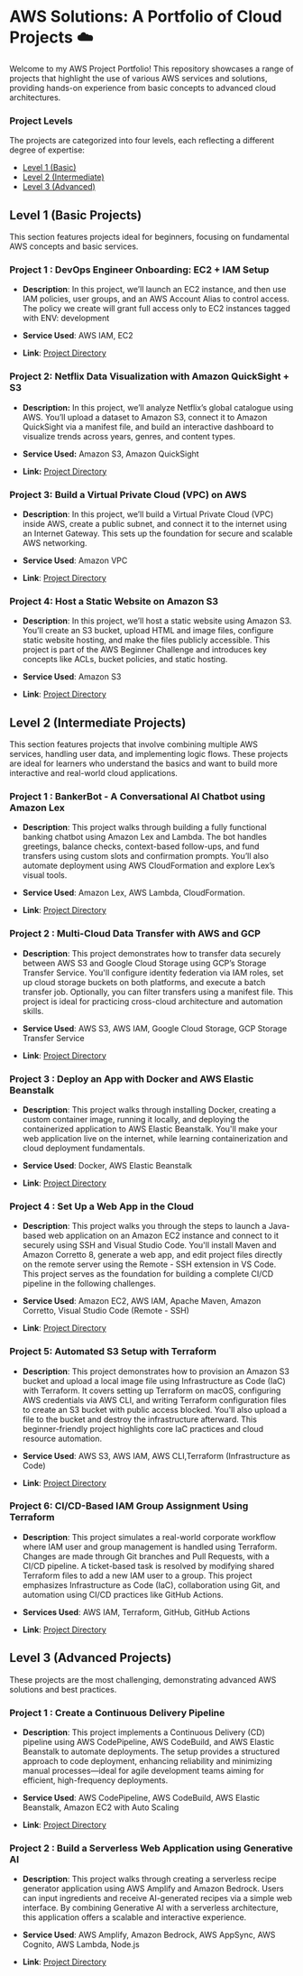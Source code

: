 # AWS Solutions: A Portfolio of Cloud Projects ☁️
Welcome to my AWS Project Portfolio! This repository showcases a range of projects that highlight the use of various AWS services and solutions, providing hands-on experience from basic concepts to advanced cloud architectures.
### Project Levels
The projects are categorized into four levels, each reflecting a different degree of expertise:
* <a href ="https://github.com/brunda0211/AWS-Projects/tree/main/AWS_Projects_Basic">Level 1 (Basic)</a>
* <a href ="https://github.com/brunda0211/AWS-Projects/tree/main/AWS_Projects_Intermediate">Level 2 (Intermediate)</a>
* <a href ="">Level 3 (Advanced)</a>
## Level 1 (Basic Projects)

This section features projects ideal for beginners, focusing on fundamental AWS concepts and basic services.

### **Project 1 : DevOps Engineer Onboarding: EC2 + IAM Setup**

  - **Description**: In this project, we’ll launch an EC2 instance, and then use IAM policies, user groups, and an AWS Account Alias to control access. The policy we create will grant full access only to EC2 instances tagged with ENV: development

  - **Service Used**: AWS IAM, EC2
  
  - **Link**: [Project Directory](https://github.com/brunda0211/AWS-Projects/blob/main/AWS_Projects_Basic/Engineer%20Onboarding%3A%20EC2%20%2B%20IAM%20Setup/IAM_EC2_Policy_Steps.md)

### **Project 2: Netflix Data Visualization with Amazon QuickSight + S3**

- **Description:** In this project, we’ll analyze Netflix’s global catalogue using AWS. You’ll upload a dataset to Amazon S3, connect it to Amazon QuickSight via a manifest file, and build an interactive dashboard to visualize trends across years, genres, and content types.

- **Service Used:** Amazon S3, Amazon QuickSight

- **Link:** [Project Directory](https://github.com/brunda0211/AWS-Projects/blob/main/AWS_Projects_Basic/%20Netflix%20Data%20Visualization%3A%20Amazon%20QuickSight%20%2B%20S3%20Setup/Netflix_data_visualization.md)

###  Project 3: Build a Virtual Private Cloud (VPC) on AWS

- **Description**: In this project, we’ll build a Virtual Private Cloud (VPC) inside AWS, create a public subnet, and connect it to the internet using an Internet Gateway. This sets up the foundation for secure and scalable AWS networking.
  
- **Service Used**: Amazon VPC

- **Link**: [Project Directory](https://github.com/brunda0211/AWS-Projects/blob/main/AWS_Projects_Basic/Build%20a%20VPC/vpc.md)


### **Project 4: Host a Static Website on Amazon S3**

- **Description**: In this project, we’ll host a static website using Amazon S3. You’ll create an S3 bucket, upload HTML and image files, configure static website hosting, and make the files publicly accessible. This project is part of the AWS Beginner Challenge and introduces key concepts like ACLs, bucket policies, and static hosting.

- **Service Used**: Amazon S3

- **Link**: [Project Directory](https://github.com/brunda0211/AWS-Projects-Portfolio/blob/main/AWS_Projects_Basic/Host%20a%20website%20on%20Amazon%20S3/Host%20a%20website%20on%20Amazon%20S3.md)


## Level 2 (Intermediate Projects)

This section features projects that involve combining multiple AWS services, handling user data, and implementing logic flows. These projects are ideal for learners who understand the basics and want to build more interactive and real-world cloud applications.


### **Project 1 : BankerBot - A Conversational AI Chatbot using Amazon Lex**

  - **Description**: This project walks through building a fully functional banking chatbot using Amazon Lex and Lambda. The bot handles greetings, balance checks, context-based follow-ups, and fund transfers using custom slots and confirmation prompts. You’ll also automate deployment using AWS CloudFormation and explore Lex’s visual tools.

  - **Service Used**: Amazon Lex, AWS Lambda, CloudFormation. 

  - **Link**: [Project Directory](https://github.com/brunda0211/AWS-Projects/blob/main/AWS_Projects_Intermediate/Bankerbot%20-%20Chatbot%20with%20Amazon%20Lex/Chatbot_using_lex.md)


### Project 2 : Multi-Cloud Data Transfer with AWS and GCP

- **Description**: This project demonstrates how to transfer data securely between AWS S3 and Google Cloud Storage using GCP’s Storage Transfer Service. You'll configure identity federation via IAM roles, set up cloud storage buckets on both platforms, and execute a batch transfer job. Optionally, you can filter transfers using a manifest file. This project is ideal for practicing cross-cloud architecture and automation skills.

- **Service Used**: AWS S3, AWS IAM, Google Cloud Storage, GCP Storage Transfer Service 

- **Link**: [Project Directory](https://github.com/brunda0211/AWS-Projects/blob/main/AWS_Projects_Intermediate/GCP%20and%20AWS%20Multi-Cloud%20Data%20Transfer/Multi-Cloud-Data-Transfer-Project.md)

### Project 3 : Deploy an App with Docker and AWS Elastic Beanstalk

- **Description**: This project walks through installing Docker, creating a custom container image, running it locally, and deploying the containerized application to AWS Elastic Beanstalk. You'll make your web application live on the internet, while learning containerization and cloud deployment fundamentals.

- **Service Used**: Docker, AWS Elastic Beanstalk

- **Link**: [Project Directory](https://github.com/brunda0211/AWS-Projects/blob/main/AWS_Projects_Intermediate/Deploy%20an%20app%20with%20docker/Dockerapp.md)


### Project 4 : Set Up a Web App in the Cloud

- **Description**: This project walks you through the steps to launch a Java-based web application on an Amazon EC2 instance and connect to it securely using SSH and Visual Studio Code. You'll install Maven and Amazon Corretto 8, generate a web app, and edit project files directly on the remote server using the Remote - SSH extension in VS Code. This project serves as the foundation for building a complete CI/CD pipeline in the following challenges.

- **Service Used**: Amazon EC2, AWS IAM, Apache Maven, Amazon Corretto, Visual Studio Code (Remote - SSH)

- **Link**: [Project Directory](https://github.com/brunda0211/AWS-Projects/blob/main/AWS_Projects_Intermediate/Set%20Up%20a%20Web%20App%20in%20the%20Cloud/Set%20Up%20a%20Web%20App%20in%20the%20Cloud.md) 

### Project 5: Automated S3 Setup with Terraform

- **Description**: This project demonstrates how to provision an Amazon S3 bucket and upload a local image file using Infrastructure as Code (IaC) with Terraform. It covers setting up Terraform on macOS, configuring AWS credentials via AWS CLI, and writing Terraform configuration files to create an S3 bucket with public access blocked. You'll also upload a file to the bucket and destroy the infrastructure afterward. This beginner-friendly project highlights core IaC practices and cloud resource automation.

- **Service Used**: AWS S3, AWS IAM, AWS CLI,Terraform (Infrastructure as Code)

- **Link**: [Project Directory](https://github.com/brunda0211/AWS-Projects/blob/main/AWS_Projects_Intermediate/Create%20S3%20buckets%20using%20Terraform/Create%20S3%20bucket%20using%20terraform.md#-create-an-s3-bucket-and-upload-files-using-terraform)



### Project 6: CI/CD-Based IAM Group Assignment Using Terraform

- **Description**: This project simulates a real-world corporate workflow where IAM user and group management is handled using Terraform. Changes are made through Git branches and Pull Requests, with a CI/CD pipeline. A ticket-based task is resolved by modifying shared Terraform files to add a new IAM user to a group. This project emphasizes Infrastructure as Code (IaC), collaboration using Git, and automation using CI/CD practices like GitHub Actions. 

- **Services Used**: AWS IAM, Terraform, GitHub, GitHub Actions

- **Link**: [Project Directory](https://github.com/brunda0211/AWS-Projects-Portfolio/blob/main/AWS_Projects_Intermediate/CI/CD-Based%20IAM%20Group%20Assignment%20Using%20Terraform/CI%20CD-Based%20IAM%20Group%20Assignment%20Using%20Terraform.md)



## Level 3 (Advanced Projects)

These projects are the most challenging, demonstrating advanced AWS solutions and best practices. 


### Project 1 : Create a Continuous Delivery Pipeline 

  - **Description**: This project implements a Continuous Delivery (CD) pipeline using AWS CodePipeline, AWS CodeBuild, and AWS Elastic Beanstalk to automate deployments. The setup provides a structured approach to code deployment, enhancing reliability and minimizing manual processes—ideal for agile development teams aiming for efficient, high-frequency deployments.


  - **Service Used**: AWS CodePipeline, AWS CodeBuild, AWS Elastic Beanstalk, Amazon EC2 with Auto Scaling

  - **Link**: [Project Directory](https://github.com/brunda0211/AWS-Projects/blob/main/AWS_Projects_Advanced/Create%20a%20Continuous%20Delivery%20Pipeline/Create%20a%20Continuous%20Delivery%20Pipeline.md) 


  ### Project 2 : Build a Serverless Web Application using Generative AI

  - **Description**: This project walks through creating a serverless recipe generator application using AWS Amplify and Amazon Bedrock. Users can input ingredients and receive AI-generated recipes via a simple web interface. By combining Generative AI with a serverless architecture, this application offers a scalable and interactive experience.


  - **Service Used**: AWS Amplify, Amazon Bedrock, AWS AppSync, AWS Cognito, AWS Lambda, Node.js

  - **Link**: [Project Directory](https://github.com/brunda0211/AWS-Projects-Portfolio/blob/main/AWS_Projects_Advanced/Build%20a%20Serverless%20Web%20Application%20using%20Generative%20AI/Build%20a%20serverless%20web%20app.md) 